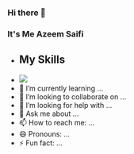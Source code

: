 ### Hi there 👋
### It's Me Azeem Saifi

- ## My Skills
- ![](https://skillicons.dev/icons?i=js,html,css,react)
- 🌱 I’m currently learning ... 
- 👯 I’m looking to collaborate on ...
- 🤔 I’m looking for help with ...
- 💬 Ask me about ...
- 📫 How to reach me: ...
- 😄 Pronouns: ...
- ⚡ Fun fact: ...
